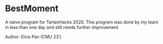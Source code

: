 # BestMoment
A naive program for TartanHacks 2020. This program was done by my team in less than one day and still needs further improvement.

Author: Elvis Pan (CMU 23')
